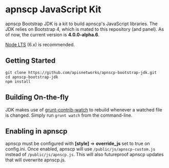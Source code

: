 # apnscp JavaScript Kit

apnscp Bootstrap JDK is a kit to build apnscp's JavaScript libraries. The JDK relies on Bootstrap 4, which is mated to this repository (and panel). As of now, the current version is **4.0.0-alpha.6**.

[Node LTS](https://nodejs.org/en/download/) (6.x) is recommended.

## Getting Started

```shell
git clone https://github.com/apisnetworks/apnscp-bootstrap-jdk.git
cd apnscp-bootstrap-jdk
npm install
```

## Building On-the-fly

JDK makes use of [grunt-contrib-watch](https://www.npmjs.com/package/grunt-contrib-watch) to rebuild whenever a watched file is changed. Simply run `grunt watch` from the command-line.

## Enabling in apnscp

apnscp must be configured with **[style]** => **override_js** set to true on config.ini. Once enabled, apnscp will use `/public/js/apnscp-custom.js` instead of `/public/js/apnscp.js`. This will also futureproof apnscp updates that will overwrite apnscp.js.
